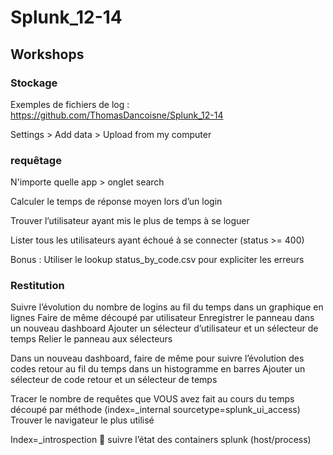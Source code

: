 # Splunk_12-14

## Workshops

### Stockage

Exemples de fichiers de log : https://github.com/ThomasDancoisne/Splunk_12-14

Settings > Add data > Upload from my computer

### requêtage

N'importe quelle app > onglet search

Calculer le temps de réponse moyen lors d’un login

Trouver l’utilisateur ayant mis le plus de temps à se loguer

Lister tous les utilisateurs ayant échoué à se connecter (status >= 400)

Bonus : 
Utiliser le lookup status_by_code.csv pour expliciter les erreurs



### Restitution

Suivre l’évolution du nombre de logins au fil du temps dans un graphique en lignes
Faire de même découpé par utilisateur
Enregistrer le panneau dans un nouveau dashboard
Ajouter un sélecteur d’utilisateur et un sélecteur de temps
Relier le panneau aux sélecteurs

Dans un nouveau dashboard, faire de même pour suivre l’évolution des codes retour au fil du temps dans un histogramme en barres
Ajouter un sélecteur de code retour et un sélecteur de temps

Tracer le nombre de requêtes que VOUS avez fait au cours du temps découpé par méthode (index=_internal sourcetype=splunk_ui_access)
Trouver le navigateur le plus utilisé

Index=_introspection  suivre l’état des containers splunk (host/process)
